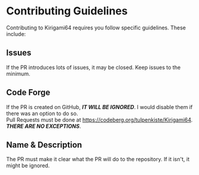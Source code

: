 # Contributing Guidelines
Contributing to Kirigami64 requires you follow specific guidelines. These include:
## Issues
If the PR introduces lots of issues, it may be closed. Keep issues to the minimum.
## Code Forge
If the PR is created on GitHub, ***IT WILL BE IGNORED***. I would disable them if there was an option to do so. <br>
Pull Requests must be done at https://codeberg.org/tulpenkiste/Kirigami64. ***THERE ARE NO EXCEPTIONS***.
## Name & Description
The PR must make it clear what the PR will do to the repository. If it isn't, it might be ignored.
